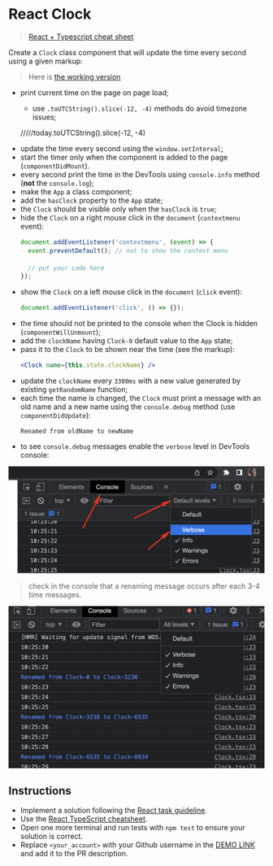 # React Clock

> [React + Typescript cheat sheet](https://mate-academy.github.io/fe-program/js/extra/react-typescript)

Create a `Clock` class component that will update the time every second using a given markup:

> Here is [the working version](https://mate-academy.github.io/react_clock)

- print current time on the page on page load;
  - use `.toUTCString().slice(-12, -4)` methods do avoid timezone issues;

  /////today.toUTCString().slice(-12, -4)

+ update the time every second using the `window.setInterval`;
+ start the timer only when the component is added to the page (`componentDidMount`).
+ every second print the time in the DevTools using `console.info` method (**not** the `console.log`);
+ make the `App` a class component;
+ add the `hasClock` property to the `App` state;
+ the `Clock` should be visible only when the `hasClock` is `true`;
+ hide the `Clock` on a right mouse click in the `document` (`contextmenu` event):
    ```js
    document.addEventListener('contextmenu', (event) => {
      event.preventDefault(); // not to show the context menu

      // put your code here
    });
    ```
+ show the `Clock` on a left mouse click in the `document` (`click` event):
    ```js
    document.addEventListener('click', () => {});
    ```
+ the time should not be printed to the console when the Clock is hidden (`componentWillUnmount`);
+ add the `clockName` having `Clock-0` default value to the `App` state;
+ pass it to the `Clock` to be shown near the time (see the markup):
    ```jsx
    <Clock name={this.state.clockName} />
    ```
+ update the `clockName` every `3300ms` with a new value generated by existing `getRandomName` function;
+ each time the name is changed, the `Clock` must print a message with an old name and a new name using the `console.debug` method (use `componentDidUpdate`):
    ```
    Renamed from oldName to newName
    ```
+ to see `console.debug` messages enable the `verbose` level in DevTools console:
    
![How to enable verbose level](./readme-files/enable-verbose-level.png)

> check in the console that a renaming message occurs after each 3-4 time messages.

![Expected console output](./readme-files/expected-console-output.png)

## Instructions

- Implement a solution following the [React task guideline](https://github.com/mate-academy/react_task-guideline#react-tasks-guideline).
- Use the [React TypeScript cheatsheet](https://mate-academy.github.io/fe-program/js/extra/react-typescript).
- Open one more terminal and run tests with `npm test` to ensure your solution is correct.
- Replace `<your_account>` with your Github username in the [DEMO LINK](https://<your_account>.github.io/react_clock/) and add it to the PR description.
